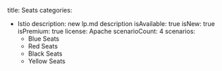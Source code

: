 title: Seats
categories:
  - Istio
description: new lp.md description
isAvailable: true
isNew: true
isPremium: true
license: Apache
scenarioCount: 4
scenarios:
    - Blue Seats
    - Red Seats
    - Black Seats
    - Yellow Seats